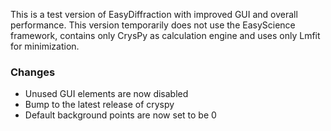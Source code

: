 This is a test version of EasyDiffraction with improved GUI and overall performance. This version temporarily does not use the EasyScience framework, contains only CrysPy as calculation engine and uses only Lmfit for minimization.  

### Changes

- Unused GUI elements are now disabled
- Bump to the latest release of cryspy
- Default background points are now set to be 0
